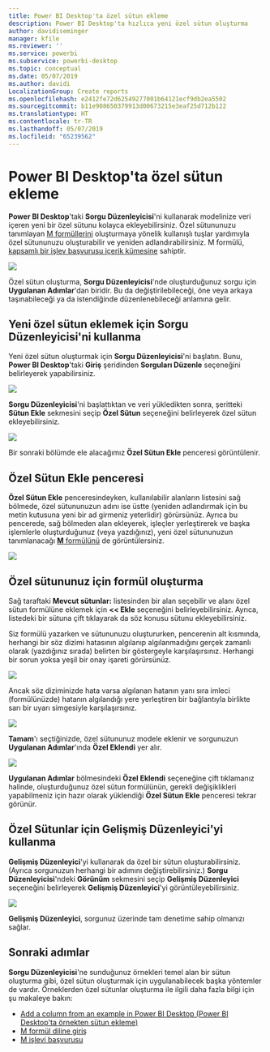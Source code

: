 ```yaml
---
title: Power BI Desktop'ta özel sütun ekleme
description: Power BI Desktop'ta hızlıca yeni özel sütun oluşturma
author: davidiseminger
manager: kfile
ms.reviewer: ''
ms.service: powerbi
ms.subservice: powerbi-desktop
ms.topic: conceptual
ms.date: 05/07/2019
ms.author: davidi
LocalizationGroup: Create reports
ms.openlocfilehash: e2412fe72d62549277001b64121ecf9db2ea5502
ms.sourcegitcommit: b11e908650379913d00673215e3eaf25d712b122
ms.translationtype: HT
ms.contentlocale: tr-TR
ms.lasthandoff: 05/07/2019
ms.locfileid: "65239562"
---
```

# <a name="add-a-custom-column-in-power-bi-desktop"></a>Power BI Desktop'ta özel sütun ekleme
**Power BI Desktop**'taki **Sorgu Düzenleyicisi**'ni kullanarak modelinize veri içeren yeni bir özel sütunu kolayca ekleyebilirsiniz. Özel sütununuzu tanımlayan [M formüllerini](https://msdn.microsoft.com/library/mt270235.aspx) oluşturmaya yönelik kullanışlı tuşlar yardımıyla özel sütununuzu oluşturabilir ve yeniden adlandırabilirsiniz. M formülü, [kapsamlı bir işlev başvurusu içerik kümesine](https://msdn.microsoft.com/library/mt779182.aspx) sahiptir. 

![](media/desktop-add-custom-column/add-custom-column_01.png)

Özel sütun oluşturma, **Sorgu Düzenleyicisi**'nde oluşturduğunuz sorgu için **Uygulanan Adımlar**'dan biridir. Bu da değiştirilebileceği, öne veya arkaya taşınabileceği ya da istendiğinde düzenlenebileceği anlamına gelir.

## <a name="use-query-editor-to-add-a-new-custom-column"></a>Yeni özel sütun eklemek için Sorgu Düzenleyicisi'ni kullanma
Yeni özel sütun oluşturmak için **Sorgu Düzenleyicisi**'ni başlatın. Bunu, **Power BI Desktop**'taki **Giriş** şeridinden **Sorguları Düzenle** seçeneğini belirleyerek yapabilirsiniz.

![](media/desktop-add-custom-column/add-column-from-example_02.png)

**Sorgu Düzenleyicisi**'ni başlattıktan ve veri yükledikten sonra, şeritteki **Sütun Ekle** sekmesini seçip **Özel Sütun** seçeneğini belirleyerek özel sütun ekleyebilirsiniz.

![](media/desktop-add-custom-column/add-custom-column_02.png)

Bir sonraki bölümde ele alacağımız **Özel Sütun Ekle** penceresi görüntülenir.

## <a name="the-add-custom-column-window"></a>Özel Sütun Ekle penceresi
**Özel Sütun Ekle** penceresindeyken, kullanılabilir alanların listesini sağ bölmede, özel sütununuzun adını ise üstte (yeniden adlandırmak için bu metin kutusuna yeni bir ad girmeniz yeterlidir) görürsünüz. Ayrıca bu pencerede, sağ bölmeden alan ekleyerek, işleçler yerleştirerek ve başka işlemlerle oluşturduğunuz (veya yazdığınız), yeni özel sütununuzun tanımlanacağı [**M** formülünü](https://msdn.microsoft.com/library/mt779182.aspx) de görüntülersiniz. 

![](media/desktop-add-custom-column/add-custom-column_03.png)

## <a name="create-formulas-for-your-custom-column"></a>Özel sütununuz için formül oluşturma
Sağ taraftaki **Mevcut sütunlar:** listesinden bir alan seçebilir ve alanı özel sütun formülüne eklemek için **<< Ekle** seçeneğini belirleyebilirsiniz. Ayrıca, listedeki bir sütuna çift tıklayarak da söz konusu sütunu ekleyebilirsiniz.

Siz formülü yazarken ve sütununuzu oluştururken, pencerenin alt kısmında, herhangi bir söz dizimi hatasının algılanıp algılanmadığını gerçek zamanlı olarak (yazdığınız sırada) belirten bir göstergeyle karşılaşırsınız. Herhangi bir sorun yoksa yeşil bir onay işareti görürsünüz.

![](media/desktop-add-custom-column/add-custom-column_04.png)

Ancak söz diziminizde hata varsa algılanan hatanın yanı sıra imleci (formülünüzde) hatanın algılandığı yere yerleştiren bir bağlantıyla birlikte sarı bir uyarı simgesiyle karşılaşırsınız.

![](media/desktop-add-custom-column/add-custom-column_05.png)

**Tamam**'ı seçtiğinizde, özel sütununuz modele eklenir ve sorgunuzun **Uygulanan Adımlar**'ında **Özel Eklendi** yer alır.

![](media/desktop-add-custom-column/add-custom-column_06.png)

**Uygulanan Adımlar** bölmesindeki **Özel Eklendi** seçeneğine çift tıklamanız halinde, oluşturduğunuz özel sütun formülünün, gerekli değişiklikleri yapabilmeniz için hazır olarak yüklendiği **Özel Sütun Ekle** penceresi tekrar görünür.

## <a name="using-the-advanced-editor-for-custom-columns"></a>Özel Sütunlar için Gelişmiş Düzenleyici'yi kullanma
**Gelişmiş Düzenleyici**'yi kullanarak da özel bir sütun oluşturabilirsiniz. (Ayrıca sorgunuzun herhangi bir adımını değiştirebilirsiniz.) **Sorgu Düzenleyicisi**'ndeki **Görünüm** sekmesini seçip **Gelişmiş Düzenleyici** seçeneğini belirleyerek **Gelişmiş Düzenleyici**'yi görüntüleyebilirsiniz.

![](media/desktop-add-custom-column/add-custom-column_07.png)

**Gelişmiş Düzenleyici**, sorgunuz üzerinde tam denetime sahip olmanızı sağlar.

## <a name="next-steps"></a>Sonraki adımlar
**Sorgu Düzenleyicisi**'ne sunduğunuz örnekleri temel alan bir sütun oluşturma gibi, özel sütun oluşturmak için uygulanabilecek başka yöntemler de vardır. Örneklerden özel sütunlar oluşturma ile ilgili daha fazla bilgi için şu makaleye bakın:

* [Add a column from an example in Power BI Desktop (Power BI Desktop'ta örnekten sütun ekleme)](desktop-add-column-from-example.md)
* [M formül diline giriş](https://msdn.microsoft.com/library/mt270235.aspx)
* [M işlevi başvurusu](https://msdn.microsoft.com/library/mt779182.aspx)  

